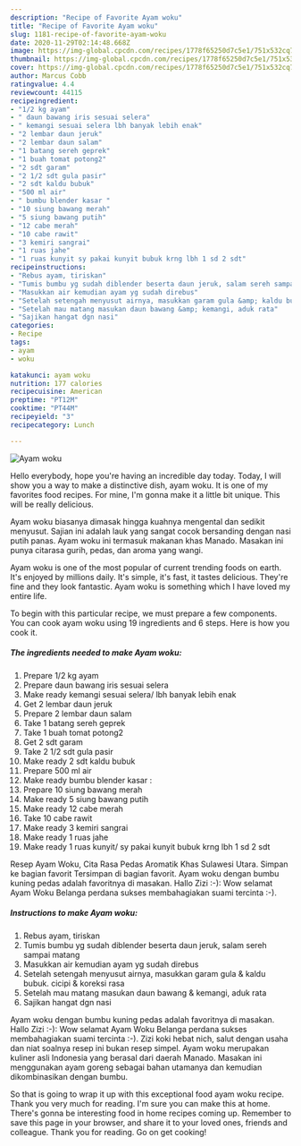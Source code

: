 ```yaml
---
description: "Recipe of Favorite Ayam woku"
title: "Recipe of Favorite Ayam woku"
slug: 1181-recipe-of-favorite-ayam-woku
date: 2020-11-29T02:14:48.668Z
image: https://img-global.cpcdn.com/recipes/1778f65250d7c5e1/751x532cq70/ayam-woku-foto-resep-utama.jpg
thumbnail: https://img-global.cpcdn.com/recipes/1778f65250d7c5e1/751x532cq70/ayam-woku-foto-resep-utama.jpg
cover: https://img-global.cpcdn.com/recipes/1778f65250d7c5e1/751x532cq70/ayam-woku-foto-resep-utama.jpg
author: Marcus Cobb
ratingvalue: 4.4
reviewcount: 44115
recipeingredient:
- "1/2 kg ayam"
- " daun bawang iris sesuai selera"
- " kemangi sesuai selera lbh banyak lebih enak"
- "2 lembar daun jeruk"
- "2 lembar daun salam"
- "1 batang sereh geprek"
- "1 buah tomat potong2"
- "2 sdt garam"
- "2 1/2 sdt gula pasir"
- "2 sdt kaldu bubuk"
- "500 ml air"
- " bumbu blender kasar "
- "10 siung bawang merah"
- "5 siung bawang putih"
- "12 cabe merah"
- "10 cabe rawit"
- "3 kemiri sangrai"
- "1 ruas jahe"
- "1 ruas kunyit sy pakai kunyit bubuk krng lbh 1 sd 2 sdt"
recipeinstructions:
- "Rebus ayam, tiriskan"
- "Tumis bumbu yg sudah diblender beserta daun jeruk, salam sereh sampai matang"
- "Masukkan air kemudian ayam yg sudah direbus"
- "Setelah setengah menyusut airnya, masukkan garam gula &amp; kaldu bubuk. cicipi &amp; koreksi rasa"
- "Setelah mau matang masukan daun bawang &amp; kemangi, aduk rata"
- "Sajikan hangat dgn nasi"
categories:
- Recipe
tags:
- ayam
- woku

katakunci: ayam woku 
nutrition: 177 calories
recipecuisine: American
preptime: "PT12M"
cooktime: "PT44M"
recipeyield: "3"
recipecategory: Lunch

---
```



![Ayam woku](https://img-global.cpcdn.com/recipes/1778f65250d7c5e1/751x532cq70/ayam-woku-foto-resep-utama.jpg)

Hello everybody, hope you're having an incredible day today. Today, I will show you a way to make a distinctive dish, ayam woku. It is one of my favorites food recipes. For mine, I'm gonna make it a little bit unique. This will be really delicious.

Ayam woku biasanya dimasak hingga kuahnya mengental dan sedikit menyusut. Sajian ini adalah lauk yang sangat cocok bersanding dengan nasi putih panas. Ayam woku ini termasuk makanan khas Manado. Masakan ini punya citarasa gurih, pedas, dan aroma yang wangi.

Ayam woku is one of the most popular of current trending foods on earth. It's enjoyed by millions daily. It's simple, it's fast, it tastes delicious. They're fine and they look fantastic. Ayam woku is something which I have loved my entire life.


To begin with this particular recipe, we must prepare a few components. You can cook ayam woku using 19 ingredients and 6 steps. Here is how you cook it.

<!--inarticleads1-->

##### The ingredients needed to make Ayam woku:

1. Prepare 1/2 kg ayam
1. Prepare  daun bawang iris sesuai selera
1. Make ready  kemangi sesuai selera/ lbh banyak lebih enak
1. Get 2 lembar daun jeruk
1. Prepare 2 lembar daun salam
1. Take 1 batang sereh geprek
1. Take 1 buah tomat potong2
1. Get 2 sdt garam
1. Take 2 1/2 sdt gula pasir
1. Make ready 2 sdt kaldu bubuk
1. Prepare 500 ml air
1. Make ready  bumbu blender kasar :
1. Prepare 10 siung bawang merah
1. Make ready 5 siung bawang putih
1. Make ready 12 cabe merah
1. Take 10 cabe rawit
1. Make ready 3 kemiri sangrai
1. Make ready 1 ruas jahe
1. Make ready 1 ruas kunyit/ sy pakai kunyit bubuk krng lbh 1 sd 2 sdt


Resep Ayam Woku, Cita Rasa Pedas Aromatik Khas Sulawesi Utara. Simpan ke bagian favorit Tersimpan di bagian favorit. Ayam woku dengan bumbu kuning pedas adalah favoritnya di masakan. Hallo Zizi :-): Wow selamat Ayam Woku Belanga perdana sukses membahagiakan suami tercinta :-). 

<!--inarticleads2-->

##### Instructions to make Ayam woku:

1. Rebus ayam, tiriskan
1. Tumis bumbu yg sudah diblender beserta daun jeruk, salam sereh sampai matang
1. Masukkan air kemudian ayam yg sudah direbus
1. Setelah setengah menyusut airnya, masukkan garam gula &amp; kaldu bubuk. cicipi &amp; koreksi rasa
1. Setelah mau matang masukan daun bawang &amp; kemangi, aduk rata
1. Sajikan hangat dgn nasi


Ayam woku dengan bumbu kuning pedas adalah favoritnya di masakan. Hallo Zizi :-): Wow selamat Ayam Woku Belanga perdana sukses membahagiakan suami tercinta :-). Zizi koki hebat nich, salut dengan usaha dan niat soalnya resep ini bukan resep simpel. Ayam woku merupakan kuliner asli Indonesia yang berasal dari daerah Manado. Masakan ini menggunakan ayam goreng sebagai bahan utamanya dan kemudian dikombinasikan dengan bumbu. 

So that is going to wrap it up with this exceptional food ayam woku recipe. Thank you very much for reading. I'm sure you can make this at home. There's gonna be interesting food in home recipes coming up. Remember to save this page in your browser, and share it to your loved ones, friends and colleague. Thank you for reading. Go on get cooking!
